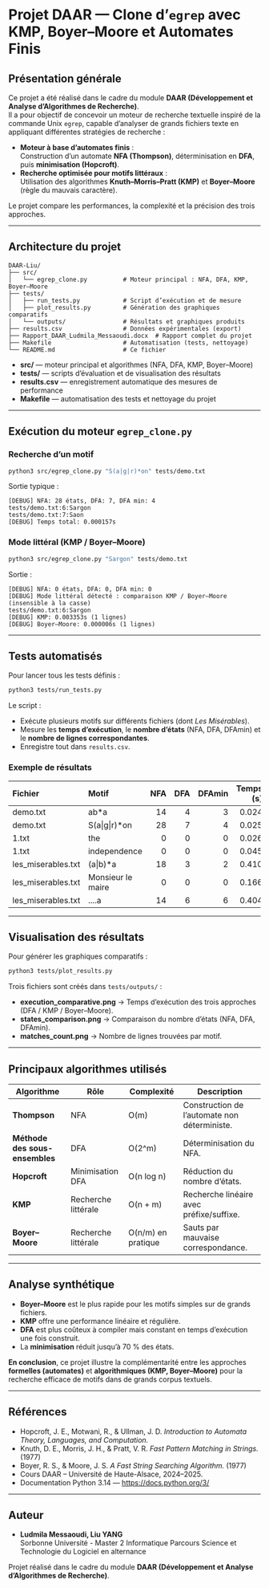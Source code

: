 # Projet DAAR — Clone d’`egrep` avec KMP, Boyer–Moore et Automates Finis

## Présentation générale

Ce projet a été réalisé dans le cadre du module **DAAR (Développement et Analyse d’Algorithmes de Recherche)**.  
Il a pour objectif de concevoir un moteur de recherche textuelle inspiré de la commande Unix `egrep`, capable d’analyser de grands fichiers texte en appliquant différentes stratégies de recherche :

- **Moteur à base d’automates finis** :  
  Construction d’un automate **NFA (Thompson)**, déterminisation en **DFA**, puis **minimisation (Hopcroft)**.  
- **Recherche optimisée pour motifs littéraux** :  
  Utilisation des algorithmes **Knuth–Morris–Pratt (KMP)** et **Boyer–Moore** (règle du mauvais caractère).

Le projet compare les performances, la complexité et la précision des trois approches.

---

## Architecture du projet

```
DAAR-Liu/
├── src/
│   └── egrep_clone.py          # Moteur principal : NFA, DFA, KMP, Boyer–Moore
├── tests/
│   ├── run_tests.py            # Script d’exécution et de mesure
│   ├── plot_results.py         # Génération des graphiques comparatifs
│   └── outputs/                # Résultats et graphiques produits
├── results.csv                 # Données expérimentales (export)
├── Rapport_DAAR_Ludmila_Messaoudi.docx  # Rapport complet du projet
├── Makefile                    # Automatisation (tests, nettoyage)
└── README.md                   # Ce fichier
```
- **src/** — moteur principal et algorithmes (NFA, DFA, KMP, Boyer–Moore)
- **tests/** — scripts d’évaluation et de visualisation des résultats
- **results.csv** — enregistrement automatique des mesures de performance
- **Makefile** — automatisation des tests et nettoyage du projet


---

## Exécution du moteur `egrep_clone.py`

### Recherche d’un motif
```bash
python3 src/egrep_clone.py "S(a|g|r)*on" tests/demo.txt
```
Sortie typique :
```
[DEBUG] NFA: 28 états, DFA: 7, DFA min: 4
tests/demo.txt:6:Sargon
tests/demo.txt:7:Saon
[DEBUG] Temps total: 0.000157s
```

### Mode littéral (KMP / Boyer–Moore)
```bash
python3 src/egrep_clone.py "Sargon" tests/demo.txt
```
Sortie :
```
[DEBUG] NFA: 0 états, DFA: 0, DFA min: 0
[DEBUG] Mode littéral détecté : comparaison KMP / Boyer–Moore (insensible à la casse)
tests/demo.txt:6:Sargon
[DEBUG] KMP: 0.003353s (1 lignes)
[DEBUG] Boyer–Moore: 0.000006s (1 lignes)
```

---

## Tests automatisés

Pour lancer tous les tests définis :
```bash
python3 tests/run_tests.py
```

Le script :
- Exécute plusieurs motifs sur différents fichiers (dont *Les Misérables*).  
- Mesure les **temps d’exécution**, le **nombre d’états** (NFA, DFA, DFAmin) et le **nombre de lignes correspondantes**.  
- Enregistre tout dans `results.csv`.  

### Exemple de résultats
| Fichier | Motif | NFA | DFA | DFAmin | Temps (s) | Lignes |
|:--------|:------|----:|----:|-------:|-----------:|-------:|
| demo.txt |ab*a | 14 | 4 | 3 | 0.024 | 3 |
| demo.txt |S(a\|g\|r)*on | 28 | 7 | 4 | 0.025 | 2 |
| 1.txt |the | 0 | 0 | 0 | 0.026 | 233 |
| 1.txt |independence | 0 | 0 | 0 | 0.045 | 8 |
| les_miserables.txt |(a\|b)*a | 18 | 3 | 2 | 0.410 | 1340 |
| les_miserables.txt |Monsieur le maire | 0 | 0 | 0 | 0.166 | 48 |
| les_miserables.txt |....a | 14 | 6 | 6 | 0.404 | 1340 |

---

## Visualisation des résultats

Pour générer les graphiques comparatifs :
```bash
python3 tests/plot_results.py
```

Trois fichiers sont créés dans `tests/outputs/` :
- **execution_comparative.png** → Temps d’exécution des trois approches (DFA / KMP / Boyer–Moore).  
- **states_comparison.png** → Comparaison du nombre d’états (NFA, DFA, DFAmin).  
- **matches_count.png** → Nombre de lignes trouvées par motif.

---

## Principaux algorithmes utilisés

| Algorithme | Rôle | Complexité | Description |
|-------------|------|-------------|--------------|
| **Thompson** | NFA | O(m) | Construction de l’automate non déterministe. |
| **Méthode des sous-ensembles** | DFA | O(2^m) | Déterminisation du NFA. |
| **Hopcroft** | Minimisation DFA | O(n log n) | Réduction du nombre d’états. |
| **KMP** | Recherche littérale | O(n + m) | Recherche linéaire avec préfixe/suffixe. |
| **Boyer–Moore** | Recherche littérale | O(n/m) en pratique | Sauts par mauvaise correspondance. |

---

## Analyse synthétique

- **Boyer–Moore** est le plus rapide pour les motifs simples sur de grands fichiers.  
- **KMP** offre une performance linéaire et régulière.  
- **DFA** est plus coûteux à compiler mais constant en temps d’exécution une fois construit.  
- La **minimisation** réduit jusqu’à 70 % des états.  

**En conclusion**, ce projet illustre la complémentarité entre les approches **formelles (automates)** et **algorithmiques (KMP, Boyer–Moore)** pour la recherche efficace de motifs dans de grands corpus textuels.



---

## Références

- Hopcroft, J. E., Motwani, R., & Ullman, J. D. *Introduction to Automata Theory, Languages, and Computation.*  
- Knuth, D. E., Morris, J. H., & Pratt, V. R. *Fast Pattern Matching in Strings.* (1977)  
- Boyer, R. S., & Moore, J. S. *A Fast String Searching Algorithm.* (1977)  
- Cours DAAR – Université de Haute-Alsace, 2024–2025.  
- Documentation Python 3.14 — https://docs.python.org/3/

---

## Auteur

- **Ludmila Messaoudi, Liu YANG**  
Sorbonne Université - Master 2 Informatique Parcours Science et Technologie du Logiciel en alternance 

Projet réalisé dans le cadre du module **DAAR (Développement et Analyse d’Algorithmes de Recherche)**.
